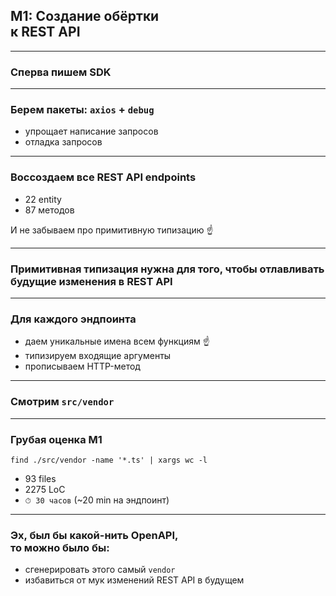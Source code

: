 ## M1: Создание обёртки <br/>к REST API

-----

### Сперва пишем SDK

-----

### Берем пакеты: `axios` + `debug`

- упрощает написание запросов
- отладка запросов

-----

### Воссоздаем все REST API endpoints

- 22 entity
- 87 методов

И не забываем про примитивную типизацию ☝️ <!-- .element: class="fragment orange" -->

-----

### Примитивная типизация нужна для того, чтобы отлавливать будущие изменения в REST API <!-- .element: class="green" -->

-----

### Для каждого эндпоинта <!-- .element: class="orange" -->

- даем уникальные имена всем функциям ☝️ <!-- .element: class="fragment" -->
- типизируем входящие аргументы <!-- .element: class="fragment" -->
- прописываем HTTP-метод <!-- .element: class="fragment" -->

-----

### Смотрим `src/vendor`

-----

### Грубая оценка M1

`find ./src/vendor -name '*.ts' | xargs wc -l`

- 93 files
- 2275 LoC
- `⏱ 30 часов` (~20 min на эндпоинт)

-----

### Эх, был бы какой-нить OpenAPI, <br/>то можно было бы: <!-- .element: class="orange" -->

- сгенерировать этого самый `vendor`
- избавиться от мук изменений REST API в будущем


